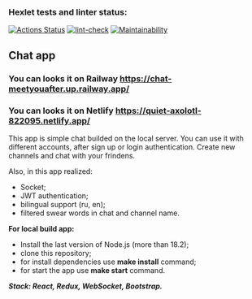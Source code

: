### Hexlet tests and linter status:
[![Actions Status](https://github.com/Meetyouafter/frontend-project-12/workflows/hexlet-check/badge.svg)](https://github.com/Meetyouafter/frontend-project-12/actions) [![lint-check](https://github.com/Meetyouafter/frontend-project-12/actions/workflows/linter.yml/badge.svg)](https://github.com/Meetyouafter/frontend-project-12/actions/workflows/linter.yml) [![Maintainability](https://api.codeclimate.com/v1/badges/87ec7153b2ea5e4ea5ea/maintainability)](https://codeclimate.com/github/Meetyouafter/frontend-project-12/maintainability)

## Chat app
### You can looks it on Railway https://chat-meetyouafter.up.railway.app/
### You can looks it on Netlify https://quiet-axolotl-822095.netlify.app/

This app is simple chat builded on the local server.
You can use it with different accounts, after sign up or login authentication.
Create new channels and chat with your frindens.

Also, in this app realized:
- Socket;
- JWT authentication;
- bilingual support (ru, en);
- filtered swear words in chat and channel name.

<b>For local build app:</b>
- Install the last version of Node.js (more than 18.2);
- clone this repository; 
- for install dependencies use **make install** command;
- for start the app use **make start** command.

***Stack: React, Redux, WebSocket, Bootstrap.***
